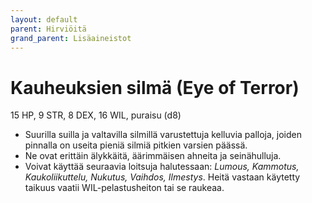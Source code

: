 ```yaml
---
layout: default
parent: Hirviöitä
grand_parent: Lisäaineistot
---
```


# Kauheuksien silmä (Eye of Terror)

15 HP, 9 STR, 8 DEX, 16 WIL, puraisu (d8)

- Suurilla suilla ja valtavilla silmillä varustettuja kelluvia palloja, joiden pinnalla on useita pieniä silmiä pitkien varsien päässä.
- Ne ovat erittäin älykkäitä, äärimmäisen ahneita ja seinähulluja.
- Voivat käyttää seuraavia loitsuja halutessaan: _Lumous, Kammotus, Kaukoliikuttelu, Nukutus, Vaihdos, Ilmestys_. Heitä vastaan käytetty taikuus vaatii WIL-pelastusheiton tai se raukeaa.
